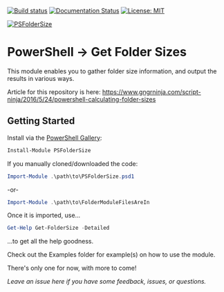 [![Build status](https://ci.appveyor.com/api/projects/status/dc0dfydghko3jck5/branch/master?svg=true)](https://ci.appveyor.com/project/gngrninja/psfoldersize/branch/master)
[![Documentation Status](https://readthedocs.org/projects/psfoldersize/badge/?version=latest)](https://psfoldersize.readthedocs.io/en/latest/?badge=latest)
[![License: MIT](https://img.shields.io/badge/License-MIT-yellow.svg)](https://opensource.org/licenses/MIT)

[![PSFolderSize](https://static1.squarespace.com/static/5644323de4b07810c0b6db7b/t/5bcc1e9e419202a53790e662/1540103847317/PSFolderSize.png)](https://www.gngrninja.com/script-ninja/2016/5/24/powershell-calculating-folder-sizes)

# PowerShell -> Get Folder Sizes
This module enables you to gather folder size information, and output the results in various ways.

Article for this repository is here:
https://www.gngrninja.com/script-ninja/2016/5/24/powershell-calculating-folder-sizes

## Getting Started

Install via the [PowerShell Gallery](https://www.powershellgallery.com/packages/PSFolderSize/):

```powershell
Install-Module PSFolderSize
```

If you manually cloned/downloaded the code:

```powershell
Import-Module .\path\to\PSFolderSize.psd1
```

-or-

```powershell
Import-Module .\path\to\FolderModuleFilesAreIn
```

Once it is imported, use...

```powershell
Get-Help Get-FolderSize -Detailed 
```
...to get all the help goodness.

Check out the Examples folder for example(s) on how to use the module.

There's only one for now, with more to come!

*Leave an issue here if you have some feedback, issues, or questions.*
